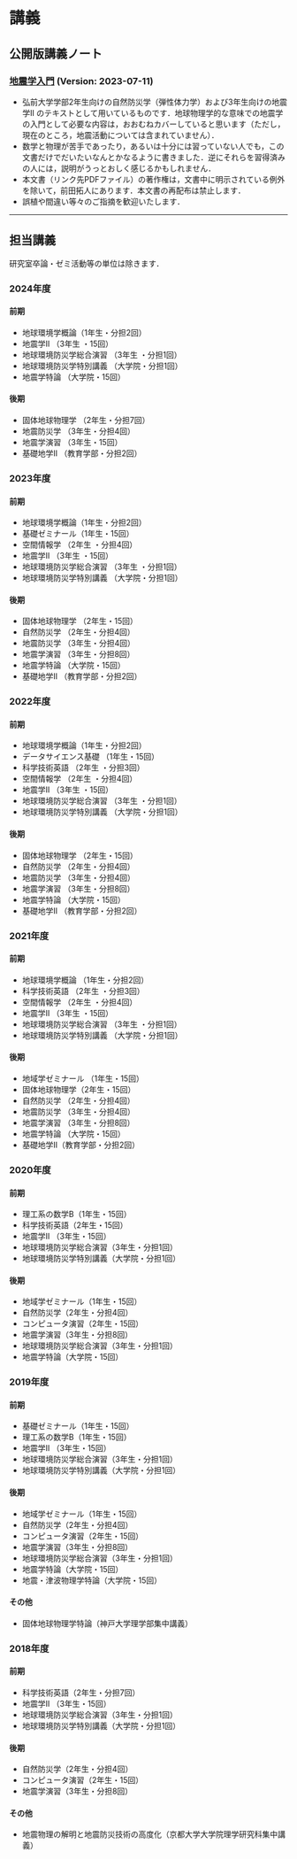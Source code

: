 # 講義

## 公開版講義ノート

### [地震学入門](./files/introseism.pdf) (Version: 2023-07-11)

- 弘前大学学部2年生向けの自然防災学（弾性体力学）および3年生向けの地震学II のテキストとして用いているものです．地球物理学的な意味での地震学の入門として必要な内容は，おおむねカバーしていると思います（ただし，現在のところ，地震活動については含まれていません）．
- 数学と物理が苦手であったり，あるいは十分には習っていない人でも，この文書だけでだいたいなんとかなるように書きました．逆にそれらを習得済みの人には，説明がうっとおしく感じるかもしれません．
- 本文書（リンク先PDFファイル）の著作権は，文書中に明示されている例外を除いて，前田拓人にあります．本文書の再配布は禁止します．
- 誤植や間違い等々のご指摘を歓迎いたします．

----


## 担当講義

研究室卒論・ゼミ活動等の単位は除きます．

### 2024年度

#### 前期

- 地球環境学概論（1年生・分担2回）
- 地震学II （3年生 ・15回）
- 地球環境防災学総合演習 （3年生 ・分担1回）
- 地球環境防災学特別講義 （大学院・分担1回）
- 地震学特論 （大学院・15回）

#### 後期

- 固体地球物理学  （2年生・分担7回）
- 地震防災学  （3年生・分担4回）
- 地震学演習   （3年生・15回）
- 基礎地学II  （教育学部・分担2回）

### 2023年度

#### 前期

- 地球環境学概論（1年生・分担2回）
- 基礎ゼミナール（1年生・15回）
- 空間情報学 （2年生 ・分担4回）
- 地震学II （3年生 ・15回）
- 地球環境防災学総合演習 （3年生 ・分担1回）
- 地球環境防災学特別講義 （大学院・分担1回）

#### 後期

- 固体地球物理学  （2年生・15回）
- 自然防災学  （2年生・分担4回）
- 地震防災学  （3年生・分担4回）
- 地震学演習   （3年生・分担8回）
- 地震学特論 （大学院・15回）
- 基礎地学II  （教育学部・分担2回）

### 2022年度

#### 前期

- 地球環境学概論（1年生・分担2回）
- データサイエンス基礎 （1年生・15回）
- 科学技術英語 （2年生 ・分担3回）
- 空間情報学 （2年生 ・分担4回）
- 地震学II （3年生 ・15回）
- 地球環境防災学総合演習 （3年生 ・分担1回）
- 地球環境防災学特別講義 （大学院・分担1回）

#### 後期

- 固体地球物理学  （2年生・15回）
- 自然防災学  （2年生・分担4回）
- 地震防災学  （3年生・分担4回）
- 地震学演習   （3年生・分担8回）
- 地震学特論 （大学院・15回）
- 基礎地学II  （教育学部・分担2回）


### 2021年度

#### 前期

- 地球環境学概論 （1年生・分担2回）
- 科学技術英語 （2年生 ・分担3回）
- 空間情報学 （2年生 ・分担4回）
- 地震学II  （3年生 ・15回）
- 地球環境防災学総合演習 （3年生 ・分担1回）
- 地球環境防災学特別講義 （大学院・分担1回）

#### 後期
- 地域学ゼミナール  （1年生・15回）
- 固体地球物理学（2年生・15回）
- 自然防災学 （2年生・分担4回）
- 地震防災学 （3年生・分担4回）
- 地震学演習 （3年生・分担8回）
- 地震学特論 （大学院・15回）
- 基礎地学II（教育学部・分担2回）

### 2020年度

#### 前期

- 理工系の数学B（1年生・15回）
- 科学技術英語（2年生・15回）  
- 地震学II （3年生・15回）
- 地球環境防災学総合演習（3年生・分担1回）
- 地球環境防災学特別講義（大学院・分担1回）

#### 後期

- 地域学ゼミナール（1年生・15回）
- 自然防災学（2年生・分担4回）
- コンピュータ演習（2年生・15回）
- 地震学演習（3年生・分担8回）
- 地球環境防災学総合演習（3年生・分担1回）
- 地震学特論（大学院・15回）

### 2019年度

#### 前期

- 基礎ゼミナール（1年生・15回）
- 理工系の数学B（1年生・15回）
- 地震学II （3年生・15回）
- 地球環境防災学総合演習（3年生・分担1回）
- 地球環境防災学特別講義（大学院・分担1回）

#### 後期

- 地域学ゼミナール（1年生・15回）
- 自然防災学（2年生・分担4回）
- コンピュータ演習（2年生・15回）
- 地震学演習（3年生・分担8回）
- 地球環境防災学総合演習（3年生・分担1回）
- 地震学特論（大学院・15回）
- 地震・津波物理学特論（大学院・15回）

#### その他

- 固体地球物理学特論（神戸大学理学部集中講義）

### 2018年度

#### 前期

- 科学技術英語（2年生・分担7回）
- 地震学II （3年生・15回）
- 地球環境防災学総合演習（3年生・分担1回）
- 地球環境防災学特別講義（大学院・分担1回）
  
#### 後期

- 自然防災学（2年生・分担4回）
- コンピュータ演習（2年生・15回）
- 地震学演習（3年生・分担8回）

#### その他

- 地震物理の解明と地震防災技術の高度化（京都大学大学院理学研究科集中講義）
